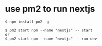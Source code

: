 # use pm2 to run nextjs
```
$ npm install pm2 -g

$ pm2 start npm --name "nextjs" -- start
or
$ pm2 start npm --name "nextjs" -- run dev
``` 